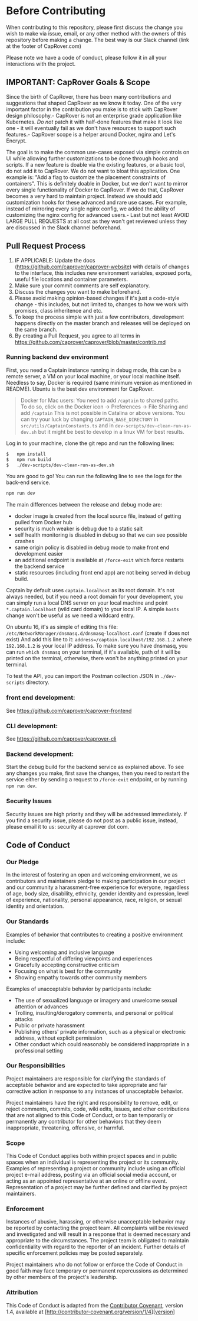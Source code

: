 # Before Contributing

When contributing to this repository, please first discuss the change you wish to make via issue,
email, or any other method with the owners of this repository before making a change. The best way is our Slack channel (link at the footer of CapRover.com)

Please note we have a code of conduct, please follow it in all your interactions with the project.

## IMPORTANT: CapRover Goals & Scope

Since the birth of CapRover, there has been many contributions and suggestions that shaped CapRover as we know it today. One of the very important factor in the contribution you make is to stick with CapRover design philosophy.- CapRover is not an enterprise grade application like Kubernetes. _Do not_ patch it with half-done features that make it look like one - it will eventually fail as we don't have resources to support such features.- CapRover scope is a helper around Docker, nginx and Let's Encrypt.

The goal is to make the common use-cases exposed via simple controls on UI while allowing further customizations to be done through hooks and scripts. If a new feature is doable via the existing features, or a basic tool, do not add it to CapRover. We do not want to bloat this application. One example is: "Add a flag to customize the placement constraints of containers". This is definitely doable in Docker, but we don't want to mirror every single functionality of Docker to CapRover. If we do that, CapRover becomes a very hard to maintain project. Instead we should add customization hooks for these advanced and rare use cases. For example, instead of mirroring every single nginx config, we added the ability of customizing the nginx config for advanced users.- Last but not least AVOID LARGE PULL REQUESTS at all cost as they won't get reviewed unless they are discussed in the Slack channel beforehand.

## Pull Request Process

1. IF APPLICABLE: Update the docs (https://github.com/caprover/caprover-website) with details of changes to the interface, this includes new environment
   variables, exposed ports, useful file locations and container parameters.
2. Make sure your commit comments are self explanatory.
3. Discuss the changes you want to make beforehand.
4. Please avoid making opinion-based changes if it's just a code-style change - this includes, but not limited to, changes to how we work with promises, class inheritence and etc.
5. To keep the process simple with just a few contributors, development happens directly on the master branch
   and releases will be deployed on the same branch.
6. By creating a Pull Request, you agree to all terms in https://github.com/caprover/caprover/blob/master/contrib.md

### Running backend dev environment

First, you need a Captain instance running in debug mode, this can be a remote server, a VM on your local machine,
or your local machine itself. Needless to say, Docker is required (same minimum version as mentioned in README). Ubuntu is the best dev environment for CapRover.

> Docker for Mac users: You need to add `/captain` to shared paths.  
> To do so, click on the Docker icon -> Preferences -> File Sharing and add `/captain`
> This is not possible in Catalina or above versions. You can try your luck by changing `CAPTAIN_BASE_DIRECTORY` in `src/utils/CaptainConstants.ts` and in `dev-scripts/dev-clean-run-as-dev.sh` but it might be best to develop in a linux VM for best results.

Log in to your machine, clone the git repo and run the following lines:

```bash
$   npm install
$   npm run build
$   ./dev-scripts/dev-clean-run-as-dev.sh
```

You are good to go! You can run the following line to see the logs for the back-end service.

```bash
npm run dev
```

The main differences between the release and debug mode are:

-   docker image is created from the local source file, instead of getting pulled from Docker hub
-   security is much weaker is debug due to a static salt
-   self health monitoring is disabled in debug so that we can see possible crashes
-   same origin policy is disabled in debug mode to make front end development easier
-   an additional endpoint is available at `/force-exit` which force restarts the backend service
-   static resources (including front end app) are not being served in debug build.

Captain by default uses `captain.localhost` as its root domain. It's not always needed, but if you need a root
domain for your development, you can simply run a local DNS server on your local machine and point
`*.captain.localhost` (wild card domain) to your local IP. A simple `hosts` change won't be useful as we need a wildcard entry.

On ubuntu 16, it's as simple of editing this file:
`/etc/NetworkManager/dnsmasq.d/dnsmasq-localhost.conf` (create if does not exist)
And add this line to it: `address=/captain.localhost/192.168.1.2` where `192.168.1.2` is your local IP address.
To make sure you have dnsmasq, you can run `which dnsmasq` on your terminal, if it's available,
path of it will be printed on the terminal, otherwise, there won't be anything printed on your terminal.

To test the API, you can import the Postman collection JSON in `./dev-scripts` directory.

### front end development:

See https://github.com/caprover/caprover-frontend

### CLI development:

See https://github.com/caprover/caprover-cli

### Backend development:

Start the debug build for the backend service as explained above. To see any changes you make,
first save the changes, then you need to restart the service either by sending a request to `/force-exit` endpoint,
or by running `npm run dev`.

### Security Issues

Security issues are high priority and they will be addressed immediately. If you find a security issue, please do not post as a public issue, instead, please email it to us: security at caprover dot com.

## Code of Conduct

### Our Pledge

In the interest of fostering an open and welcoming environment, we as
contributors and maintainers pledge to making participation in our project and
our community a harassment-free experience for everyone, regardless of age, body
size, disability, ethnicity, gender identity and expression, level of experience,
nationality, personal appearance, race, religion, or sexual identity and
orientation.

### Our Standards

Examples of behavior that contributes to creating a positive environment
include:

-   Using welcoming and inclusive language
-   Being respectful of differing viewpoints and experiences
-   Gracefully accepting constructive criticism
-   Focusing on what is best for the community
-   Showing empathy towards other community members

Examples of unacceptable behavior by participants include:

-   The use of sexualized language or imagery and unwelcome sexual attention or
    advances
-   Trolling, insulting/derogatory comments, and personal or political attacks
-   Public or private harassment
-   Publishing others' private information, such as a physical or electronic
    address, without explicit permission
-   Other conduct which could reasonably be considered inappropriate in a
    professional setting

### Our Responsibilities

Project maintainers are responsible for clarifying the standards of acceptable
behavior and are expected to take appropriate and fair corrective action in
response to any instances of unacceptable behavior.

Project maintainers have the right and responsibility to remove, edit, or
reject comments, commits, code, wiki edits, issues, and other contributions
that are not aligned to this Code of Conduct, or to ban temporarily or
permanently any contributor for other behaviors that they deem inappropriate,
threatening, offensive, or harmful.

### Scope

This Code of Conduct applies both within project spaces and in public spaces
when an individual is representing the project or its community. Examples of
representing a project or community include using an official project e-mail
address, posting via an official social media account, or acting as an appointed
representative at an online or offline event. Representation of a project may be
further defined and clarified by project maintainers.

### Enforcement

Instances of abusive, harassing, or otherwise unacceptable behavior may be
reported by contacting the project team. All
complaints will be reviewed and investigated and will result in a response that
is deemed necessary and appropriate to the circumstances. The project team is
obligated to maintain confidentiality with regard to the reporter of an incident.
Further details of specific enforcement policies may be posted separately.

Project maintainers who do not follow or enforce the Code of Conduct in good
faith may face temporary or permanent repercussions as determined by other
members of the project's leadership.

### Attribution

This Code of Conduct is adapted from the [Contributor Covenant][homepage], version 1.4,
available at [http://contributor-covenant.org/version/1/4][version]

[homepage]: http://contributor-covenant.org
[version]: http://contributor-covenant.org/version/1/4/
